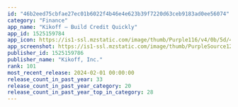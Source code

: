 ```yaml
---
id: "46b2eed75cbfae27ec01b6022f4b46e4e623b39f7220d63ceb9183ad0ee56074"
category: "Finance"
app_name: "Kikoff – Build Credit Quickly"
app_id: 1525159784
app_icon: https://is1-ssl.mzstatic.com/image/thumb/Purple116/v4/0b/5d/4f/0b5d4fd2-67c9-38e1-702a-d8f8e923dfb9/AppIcon-enterprise-1x_U007epad-0-85-220-0.png/1024x1024bb.png
app_screenshot: https://is1-ssl.mzstatic.com/image/thumb/PurpleSource126/v4/39/81/2a/39812a9f-cea0-5577-1e0b-cc79cb0455a1/b76f896c-354d-4884-b77d-d6d303cf2bbf_apple-1080x1920-1.png/1242x2208bb.png
publisher_id: 1525159786
publisher_name: "Kikoff, Inc."
rank: 101
most_recent_release: 2024-02-01 00:00:00
release_count_in_past_year: 33
release_count_in_past_year_category: 20
release_count_in_past_year_top_in_category: 28
---
```

